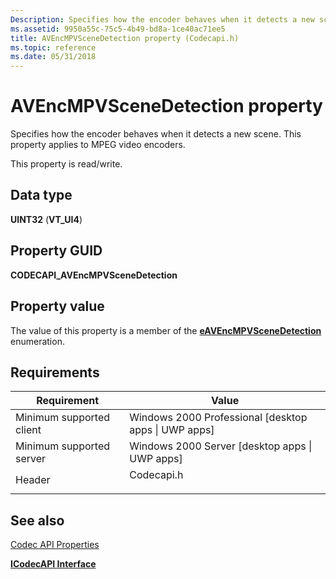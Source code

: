 ```yaml
---
Description: Specifies how the encoder behaves when it detects a new scene. This property applies to MPEG video encoders.
ms.assetid: 9950a55c-75c5-4b49-bd8a-1ce40ac71ee5
title: AVEncMPVSceneDetection property (Codecapi.h)
ms.topic: reference
ms.date: 05/31/2018
---
```


# AVEncMPVSceneDetection property

Specifies how the encoder behaves when it detects a new scene. This property applies to MPEG video encoders.

This property is read/write.

## Data type

**UINT32** (**VT\_UI4**)

## Property GUID

**CODECAPI\_AVEncMPVSceneDetection**

## Property value

The value of this property is a member of the [**eAVEncMPVSceneDetection**](/windows/win32/api/codecapi/ne-codecapi-eavencmpvscenedetection) enumeration.

## Requirements



| Requirement | Value |
|-------------------------------------|---------------------------------------------------------------------------------------|
| Minimum supported client<br/> | Windows 2000 Professional \[desktop apps \| UWP apps\]<br/>                     |
| Minimum supported server<br/> | Windows 2000 Server \[desktop apps \| UWP apps\]<br/>                           |
| Header<br/>                   | <dl> <dt>Codecapi.h</dt> </dl> |



## See also

<dl> <dt>

[Codec API Properties](codec-api-properties.md)
</dt> <dt>

[**ICodecAPI Interface**](/windows/desktop/api/Strmif/nn-strmif-icodecapi)
</dt> </dl>

 

